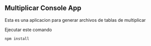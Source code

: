 
## Multiplicar Console App

Esta es una aplicacion para generar archivos de tablas de multiplicar 

Ejecutar este comando

```
npm install
```